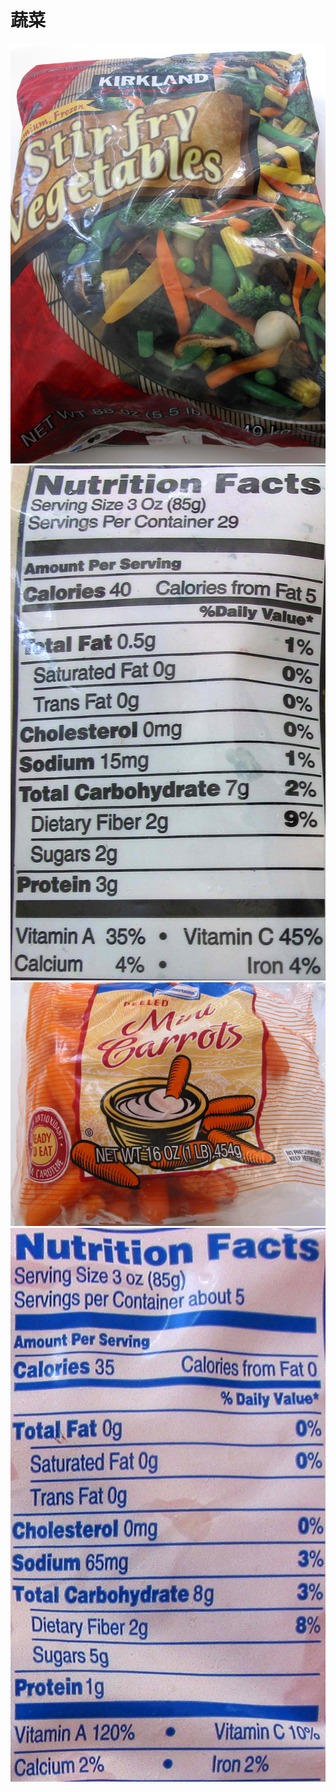# 蔬菜

![Kirkland_StirFryVegetables](/images/附录-食品/蔬菜/Kirkland_StirFryVegetables.jpg)
![Kirkland_StirFryVegetables_营养标签](/images/附录-食品/蔬菜/Kirkland_StirFryVegetables_营养标签.jpg)
![Alberstons_MiniCarrots](/images/附录-食品/蔬菜/Alberstons_MiniCarrots.jpg)
![Alberstons_MiniCarrots_营养标签](/images/附录-食品/蔬菜/Alberstons_MiniCarrots_营养标签.jpg)

